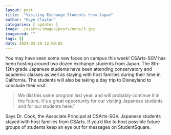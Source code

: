 ```yaml
---
layout: post
title:  "Visiting Exchange Students from Japan"
author: "Evyn Clayton"
categories: [ updates ]
image: ./assets/images/posts/none/3.jpg
imagecred: ""
tags: []
date: 2024-03-29 12:00:02
---
```

You may have seen some new faces on campus this week! CSArts-SGV has been hosting around two dozen exchange students from Japan. The 8th-12th grade Japanese students have been attending conservatory and academic classes as well as staying with host families during their time in California. The students will also be taking a day trip to Disneyland to conclude their visit. 

> We did this same program last year, and will probably continue it in the future. It's a great opportunity for our visiting Japanese students and for our students here.” 

Says Dr. Cook, the Associate Principal at CSArts-SGV. Japanese students stayed with host families from CSArts. If you’d like to host possible future groups of students keep an eye out for messages on StudentSquare.